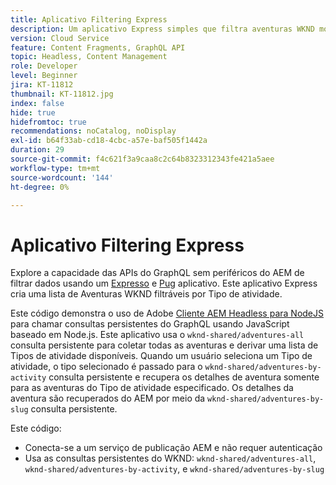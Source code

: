 ```yaml
---
title: Aplicativo Filtering Express
description: Um aplicativo Express simples que filtra aventuras WKND modeladas com Fragmentos de conteúdo.
version: Cloud Service
feature: Content Fragments, GraphQL API
topic: Headless, Content Management
role: Developer
level: Beginner
jira: KT-11812
thumbnail: KT-11812.jpg
index: false
hide: true
hidefromtoc: true
recommendations: noCatalog, noDisplay
exl-id: b64f33ab-cd18-4cbc-a57e-baf505f1442a
duration: 29
source-git-commit: f4c621f3a9caa8c2c64b8323312343fe421a5aee
workflow-type: tm+mt
source-wordcount: '144'
ht-degree: 0%

---
```


# Aplicativo Filtering Express

Explore a capacidade das APIs do GraphQL sem periféricos do AEM de filtrar dados usando um [Expresso](https://expressjs.com/) e [Pug](https://pugjs.org/) aplicativo. Este aplicativo Express cria uma lista de Aventuras WKND filtráveis por Tipo de atividade.

Este código demonstra o uso de Adobe [Cliente AEM Headless para NodeJS](https://github.com/adobe/aem-headless-client-nodejs#aem-headless-client-for-nodejs) para chamar consultas persistentes do GraphQL usando JavaScript baseado em Node.js. Este aplicativo usa o `wknd-shared/adventures-all` consulta persistente para coletar todas as aventuras e derivar uma lista de Tipos de atividade disponíveis. Quando um usuário seleciona um Tipo de atividade, o tipo selecionado é passado para o `wknd-shared/adventures-by-activity` consulta persistente e recupera os detalhes de aventura somente para as aventuras do Tipo de atividade especificado. Os detalhes da aventura são recuperados do AEM por meio da `wknd-shared/adventures-by-slug` consulta persistente.

Este código:

+ Conecta-se a um serviço de publicação AEM e não requer autenticação
+ Usa as consultas persistentes do WKND: `wknd-shared/adventures-all`, `wknd-shared/adventures-by-activity`, e `wknd-shared/adventures-by-slug`
